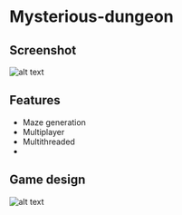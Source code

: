 # Mysterious-dungeon

## Screenshot

![alt text](https://github.com/djeada/Mysterious-dungeon/blob/master/resources/new_screenshot.png)

## Features

* Maze generation
* Multiplayer
* Multithreaded 
* 

## Game design

![alt text](https://github.com/djeada/Mysterious-dungeon/blob/master/resources/game_design.jpg)
